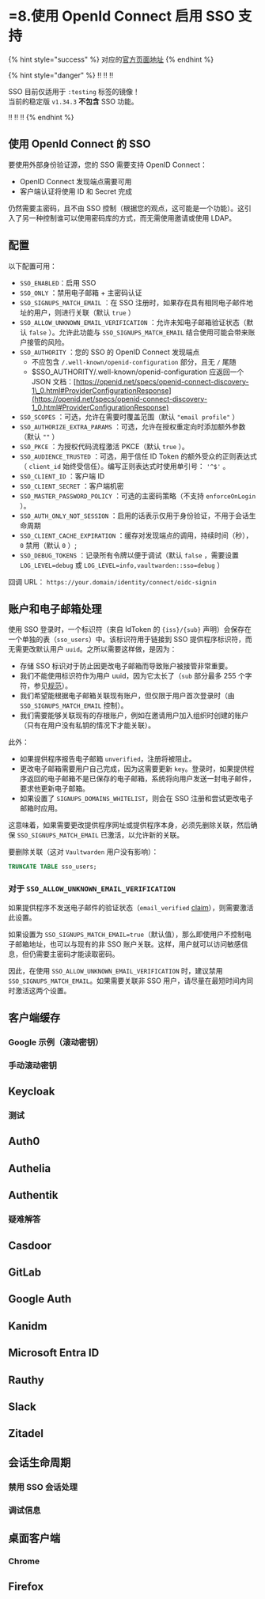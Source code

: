 # =8.使用 OpenId Connect 启用 SSO 支持

{% hint style="success" %}
对应的[官方页面地址](https://github.com/dani-garcia/vaultwarden/wiki/Enabling-SSO-support-using-OpenId-Connect)
{% endhint %}

{% hint style="danger" %}
‼️ ‼️ ‼️

SSO 目前仅适用于 `:testing` 标签的镜像！\
当前的稳定版 `v1.34.3` **不包含** SSO 功能。

‼️ ‼️ ‼️
{% endhint %}

## 使用 OpenId Connect 的 SSO <a href="#sso-using-openid-connect" id="sso-using-openid-connect"></a>

要使用外部身份验证源，您的 SSO 需要支持 OpenID Connect：

* OpenID Connect 发现端点需要可用
* 客户端认证将使用 ID 和 Secret 完成

仍然需要主密码，且不由 SSO 控制（根据您的观点，这可能是一个功能）。这引入了另一种控制谁可以使用密码库的方式，而无需使用邀请或使用 LDAP。

## 配置 <a href="#configuration" id="configuration"></a>

以下配置可用：

* `SSO_ENABLED`：启用 SSO
* `SSO_ONLY` ：禁用电子邮箱 + 主密码认证
* `SSO_SIGNUPS_MATCH_EMAIL` ：在 SSO 注册时，如果存在具有相同电子邮件地址的用户，则进行关联（默认 `true` ）
* `SSO_ALLOW_UNKNOWN_EMAIL_VERIFICATION` ：允许未知电子邮箱验证状态（默认 `false` ）。允许此功能与 `SSO_SIGNUPS_MATCH_EMAIL` 结合使用可能会带来账户接管的风险。
* `SSO_AUTHORITY` ：您的 SSO 的 OpenID Connect 发现端点
  * 不应包含 `/.well-known/openid-configuration` 部分，且无 `/` 尾随
  * $SSO\_AUTHORITY/.well-known/openid-configuration 应返回一个 JSON 文档：[https://openid.net/specs/openid-connect-discovery-1\_0.html#ProviderConfigurationResponse](https://openid.net/specs/openid-connect-discovery-1_0.html#ProviderConfigurationResponse)
* `SSO_SCOPES` ：可选，允许在需要时覆盖范围（默认 `"email profile"` ）
* `SSO_AUTHORIZE_EXTRA_PARAMS` ：可选，允许在授权重定向时添加额外参数（默认 `""` ）
* `SSO_PKCE` ：为授权代码流程激活 PKCE（默认 `true` ）。
* `SSO_AUDIENCE_TRUSTED` ：可选，用于信任 ID Token 的额外受众的正则表达式（ `client_id` 始终受信任）。编写正则表达式时使用单引号： `'^$'` 。
* `SSO_CLIENT_ID` ：客户端 ID
* `SSO_CLIENT_SECRET` ：客户端机密
* `SSO_MASTER_PASSWORD_POLICY` ：可选的主密码策略（不支持 `enforceOnLogin` ）。
* `SSO_AUTH_ONLY_NOT_SESSION` ：启用的话表示仅用于身份验证，不用于会话生命周期
* `SSO_CLIENT_CACHE_EXPIRATION` ：缓存对发现端点的调用，持续时间（秒）， `0` 禁用（默认 `0` ）;
* `SSO_DEBUG_TOKENS` ：记录所有令牌以便于调试（默认 `false` ，需要设置 `LOG_LEVEL=debug` 或 `LOG_LEVEL=info,vaultwarden::sso=debug` ）

回调 URL： `https://your.domain/identity/connect/oidc-signin`

## 账户和电子邮箱处理 <a href="#account-and-email-handling" id="account-and-email-handling"></a>

使用 SSO 登录时，一个标识符（来自 IdToken 的 `{iss}/{sub}` 声明）会保存在一个单独的表（`sso_users`）中。该标识符用于链接到 SSO 提供程序标识符，而无需更改默认用户 `uuid`。之所以需要这样做，是因为：

* 存储 SSO 标识对于防止因更改电子邮箱而导致账户被接管非常重要。
* 我们不能使用标识符作为用户 uuid，因为它太长了（`sub` 部分最多 255 个字符，参见[规范](https://openid.net/specs/openid-connect-core-1_0.html#CodeIDToken)）。
* 我们希望能根据电子邮箱关联现有账户，但仅限于用户首次登录时（由 `SSO_SIGNUPS_MATCH_EMAIL` 控制）。
* 我们需要能够关联现有的存根账户，例如在邀请用户加入组织时创建的账户（只有在用户没有私钥的情况下才能关联）。

此外：

* 如果提供程序报告电子邮箱 `unverified`，注册将被阻止。
* 更改电子邮箱需要用户自己完成，因为这需要更新 `key`。登录时，如果提供程序返回的电子邮箱不是已保存的电子邮箱，系统将向用户发送一封电子邮件，要求他更新电子邮箱。
* 如果设置了 `SIGNUPS_DOMAINS_WHITELIST`，则会在 SSO 注册和尝试更改电子邮箱时应用。

这意味着，如果需要更改提供程序网址或提供程序本身，必须先删除关联，然后确保 `SSO_SIGNUPS_MATCH_EMAIL` 已激活，以允许新的关联。

要删除关联（这对 `Vaultwarden` 用户没有影响）：

```sql
TRUNCATE TABLE sso_users;
```

### 对于 `SSO_ALLOW_UNKNOWN_EMAIL_VERIFICATION`  <a href="#on-sso_allow_unknown_email_verification" id="on-sso_allow_unknown_email_verification"></a>

如果提供程序不发送电子邮件的验证状态（`email_verified` [claim](https://openid.net/specs/openid-connect-core-1_0.html#StandardClaims)），则需要激活此设置。

如果设置为 `SSO_SIGNUPS_MATCH_EMAIL=true`（默认值），那么即使用户不控制电子邮箱地址，也可以与现有的非 SSO 账户关联。这样，用户就可以访问敏感信息，但仍需要主密码才能读取密码。

因此，在使用 `SSO_ALLOW_UNKNOWN_EMAIL_VERIFICATION` 时，建议禁用 `SSO_SIGNUPS_MATCH_EMAIL`。如果需要关联非 SSO 用户，请尽量在最短时间内同时激活这两个设置。

## 客户端缓存 <a href="#client-cache" id="client-cache"></a>

### Google 示例（滚动密钥） <a href="#google-example-rolling-keys" id="google-example-rolling-keys"></a>

### 手动滚动密钥 <a href="#rolling-keys-manually" id="rolling-keys-manually"></a>

## Keycloak

### 测试 <a href="#testing" id="testing"></a>

## Auth0

## Authelia

## Authentik

### 疑难解答 <a href="#troubleshooting" id="troubleshooting"></a>

## Casdoor

## GitLab

## Google Auth

## Kanidm

## Microsoft Entra ID

## Rauthy

## Slack

## Zitadel

## 会话生命周期 <a href="#session-lifetime" id="session-lifetime"></a>

### 禁用 SSO 会话处理 <a href="#disabling-sso-session-handling" id="disabling-sso-session-handling"></a>

### 调试信息 <a href="#debug-information" id="debug-information"></a>

## 桌面客户端 <a href="#desktop-client" id="desktop-client"></a>

### Chrome

## Firefox
